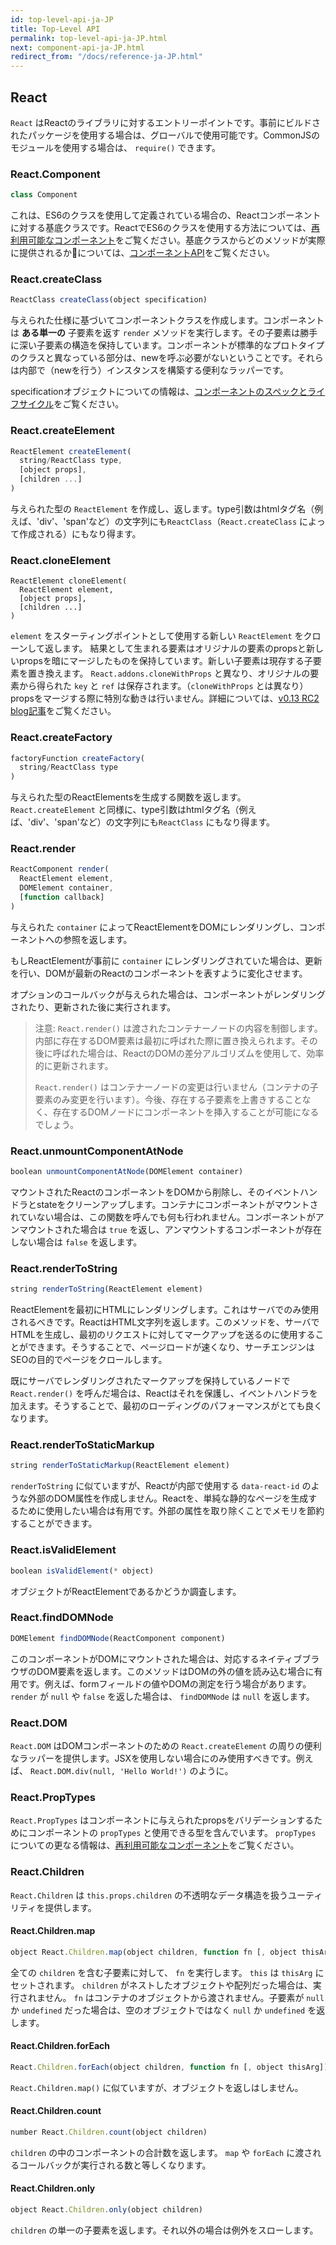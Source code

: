 ```yaml
---
id: top-level-api-ja-JP
title: Top-Level API
permalink: top-level-api-ja-JP.html
next: component-api-ja-JP.html
redirect_from: "/docs/reference-ja-JP.html"
---
```


## React

`React` はReactのライブラリに対するエントリーポイントです。事前にビルドされたパッケージを使用する場合は、グローバルで使用可能です。CommonJSのモジュールを使用する場合は、 `require()` できます。


### React.Component

```javascript
class Component
```

これは、ES6のクラスを使用して定義されている場合の、Reactコンポーネントに対する基底クラスです。ReactでES6のクラスを使用する方法については、[再利用可能なコンポーネント](/docs/reusable-components-ja-JP.html#es6-classes)をご覧ください。基底クラスからどのメソッドが実際に提供されるかについては、[コンポーネントAPI](/docs/component-api-ja-JP.html)をご覧ください。

### React.createClass

```javascript
ReactClass createClass(object specification)
```

与えられた仕様に基づいてコンポーネントクラスを作成します。コンポーネントは **ある単一の** 子要素を返す `render` メソッドを実行します。その子要素は勝手に深い子要素の構造を保持しています。コンポーネントが標準的なプロトタイプのクラスと異なっている部分は、newを呼ぶ必要がないということです。それらは内部で（newを行う）インスタンスを構築する便利なラッパーです。

specificationオブジェクトについての情報は、[コンポーネントのスペックとライフサイクル](/docs/component-specs-ja-JP.html)をご覧ください。

### React.createElement

```javascript
ReactElement createElement(
  string/ReactClass type,
  [object props],
  [children ...]
)
```

与えられた型の `ReactElement` を作成し、返します。type引数はhtmlタグ名（例えば、'div'、'span'など）の文字列にも`ReactClass`（`React.createClass` によって作成される）にもなり得ます。

### React.cloneElement

```
ReactElement cloneElement(
  ReactElement element,
  [object props],
  [children ...]
)
```

`element` をスターティングポイントとして使用する新しい `ReactElement` をクローンして返します。
結果として生まれる要素はオリジナルの要素のpropsと新しいpropsを暗にマージしたものを保持しています。新しい子要素は現存する子要素を置き換えます。 `React.addons.cloneWithProps` と異なり、オリジナルの要素から得られた `key` と `ref` は保存されます。（`cloneWithProps` とは異なり）propsをマージする際に特別な動きは行いません。詳細については、[v0.13 RC2 blog記事](/react/blog/2015/03/03/react-v0.13-rc2.html)をご覧ください。

### React.createFactory

```javascript
factoryFunction createFactory(
  string/ReactClass type
)
```

与えられた型のReactElementsを生成する関数を返します。 `React.createElement` と同様に、type引数はhtmlタグ名（例えば、'div'、'span'など）の文字列にも`ReactClass` にもなり得ます。

### React.render

```javascript
ReactComponent render(
  ReactElement element,
  DOMElement container,
  [function callback]
)
```

与えられた `container` によってReactElementをDOMにレンダリングし、コンポーネントへの参照を返します。

もしReactElementが事前に `container` にレンダリングされていた場合は、更新を行い、DOMが最新のReactのコンポーネントを表すように変化させます。

オプションのコールバックが与えられた場合は、コンポーネントがレンダリングされたり、更新された後に実行されます。

> 注意:
> `React.render()` は渡されたコンテナーノードの内容を制御します。内部に存在するDOM要素は最初に呼ばれた際に置き換えられます。その後に呼ばれた場合は、ReactのDOMの差分アルゴリズムを使用して、効率的に更新されます。
>
> `React.render()` はコンテナーノードの変更は行いません（コンテナの子要素のみ変更を行います）。今後、存在する子要素を上書きすることなく、存在するDOMノードにコンポーネントを挿入することが可能になるでしょう。

### React.unmountComponentAtNode

```javascript
boolean unmountComponentAtNode(DOMElement container)
```

マウントされたReactのコンポーネントをDOMから削除し、そのイベントハンドラとstateをクリーンアップします。コンテナにコンポーネントがマウントされていない場合は、この関数を呼んでも何も行われません。コンポーネントがアンマウントされた場合は `true` を返し、アンマウントするコンポーネントが存在しない場合は `false` を返します。

### React.renderToString

```javascript
string renderToString(ReactElement element)
```

ReactElementを最初にHTMLにレンダリングします。これはサーバでのみ使用されるべきです。ReactはHTML文字列を返します。このメソッドを、サーバでHTMLを生成し、最初のリクエストに対してマークアップを送るのに使用することができます。そうすることで、ページロードが速くなり、サーチエンジンはSEOの目的でページをクロールします。

既にサーバでレンダリングされたマークアップを保持しているノードで `React.render()` を呼んだ場合は、Reactはそれを保護し、イベントハンドラを加えます。そうすることで、最初のローディングのパフォーマンスがとても良くなります。

### React.renderToStaticMarkup

```javascript
string renderToStaticMarkup(ReactElement element)
```

`renderToString` に似ていますが、Reactが内部で使用する `data-react-id` のような外部のDOM属性を作成しません。Reactを、単純な静的なページを生成するために使用したい場合は有用です。外部の属性を取り除くことでメモリを節約することができます。

### React.isValidElement

```javascript
boolean isValidElement(* object)
```

オブジェクトがReactElementであるかどうか調査します。

### React.findDOMNode

```javascript
DOMElement findDOMNode(ReactComponent component)
```

このコンポーネントがDOMにマウントされた場合は、対応するネイティブブラウザのDOM要素を返します。このメソッドはDOMの外の値を読み込む場合に有用です。例えば、formフィールドの値やDOMの測定を行う場合があります。 `render` が `null` や `false` を返した場合は、 `findDOMNode` は `null` を返します。

### React.DOM

`React.DOM` はDOMコンポーネントのための `React.createElement` の周りの便利なラッパーを提供します。JSXを使用しない場合にのみ使用すべきです。例えば、 `React.DOM.div(null, 'Hello World!')` のように。

### React.PropTypes

`React.PropTypes` はコンポーネントに与えられたpropsをバリデーションするためにコンポーネントの `propTypes` と使用できる型を含んでいます。 `propTypes` についての更なる情報は、[再利用可能なコンポーネント](/docs/reusable-components-ja-JP.html)をご覧ください。

### React.Children

`React.Children` は `this.props.children` の不透明なデータ構造を扱うユーティリティを提供します。

#### React.Children.map

```javascript
object React.Children.map(object children, function fn [, object thisArg])
```

全ての `children` を含む子要素に対して、 `fn` を実行します。 `this` は `thisArg` にセットされます。 `children` がネストしたオブジェクトや配列だった場合は、実行されません。 `fn` はコンテナのオブジェクトから渡されません。子要素が `null` か `undefined` だった場合は、空のオブジェクトではなく `null` か `undefined` を返します。

#### React.Children.forEach

```javascript
React.Children.forEach(object children, function fn [, object thisArg])
```

`React.Children.map()` に似ていますが、オブジェクトを返しはしません。

#### React.Children.count

```javascript
number React.Children.count(object children)
```

`children` の中のコンポーネントの合計数を返します。 `map` や `forEach` に渡されるコールバックが実行される数と等しくなります。

#### React.Children.only

```javascript
object React.Children.only(object children)
```

`children` の単一の子要素を返します。それ以外の場合は例外をスローします。
